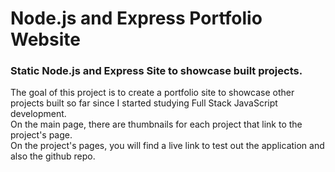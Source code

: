 # Node.js and Express Portfolio Website
### Static Node.js and Express Site to showcase built projects.

 The goal of this project is to create a portfolio site to showcase other projects built so far since I started studying Full Stack JavaScript development. <br>
 On the main page, there are thumbnails for each project that link to the project's page.<br>
 On the project's pages, you will find a live link to test out the application and also the github repo.<br>

